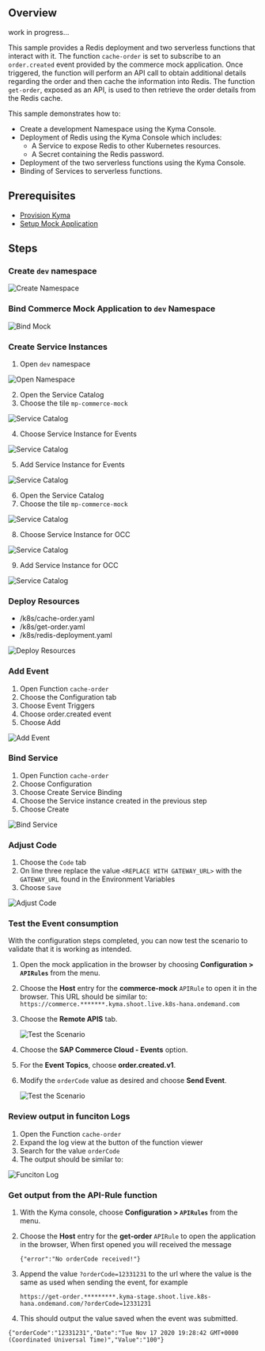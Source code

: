 ## Overview

work in progress...

This sample provides a Redis deployment and two serverless functions that interact with it. The function `cache-order` is set to subscribe to an `order.created` event provided by the commerce mock application. Once triggered, the function will perform an API call to obtain additional details regarding the order and then cache the information into Redis. The function `get-order`, exposed as an API, is used to then retrieve the order details from the Redis cache.

This sample demonstrates how to:

- Create a development Namespace using the Kyma Console.
- Deployment of Redis using the Kyma Console which includes:
  - A Service to expose Redis to other Kubernetes resources.
  - A Secret containing the Redis password.
- Deployment of the two serverless functions using the Kyma Console.
- Binding of Services to serverless functions.

## Prerequisites

- [Provision Kyma](https://developers.sap.com/tutorials/cp-kyma-getting-started.html)
- [Setup Mock Application](https://developers.sap.com/tutorials/cp-kyma-mocks.html)

## Steps

### Create `dev` namespace

![Create Namespace](./assets/add-ns.png)

### Bind Commerce Mock Application to `dev` Namespace

![Bind Mock](./assets/bind-mock.png)

### Create Service Instances

1. Open `dev` namespace

![Open Namespace](./assets/open-dev-ns.png)

2. Open the Service Catalog
3. Choose the tile `mp-commerce-mock`

![Service Catalog](./assets/service-catalog.png)

4. Choose Service Instance for Events

![Service Catalog](./assets/sc-enable-events.png)

5. Add Service Instance for Events

![Service Catalog](./assets/sc-add-events.png)

6. Open the Service Catalog
7. Choose the tile `mp-commerce-mock`

![Service Catalog](./assets/service-catalog.png)

8. Choose Service Instance for OCC

![Service Catalog](./assets/sc-enable-occ.png)

9. Add Service Instance for OCC

![Service Catalog](./assets/sc-add-occ.png)

### Deploy Resources

- /k8s/cache-order.yaml
- /k8s/get-order.yaml
- /k8s/redis-deployment.yaml

![Deploy Resources](./assets/deploy-function.png)

### Add Event

1. Open Function `cache-order`
2. Choose the Configuration tab
3. Choose Event Triggers
4. Choose order.created event
5. Choose Add

![Add Event](./assets/add-event.png)

### Bind Service

1. Open Function `cache-order`
2. Choose Configuration
3. Choose Create Service Binding
4. Choose the Service instance created in the previous step
5. Choose Create

![Bind Service](./assets/bind-service.png)

### Adjust Code

1. Choose the `Code` tab
2. On line three replace the value `<REPLACE WITH GATEWAY_URL>` with the `GATEWAY_URL` found in the Environment Variables
3. Choose `Save`

![Adjust Code](./assets/adjust-function-oc.png)

### Test the Event consumption

With the configuration steps completed, you can now test the scenario to validate that it is working as intended.

1. Open the mock application in the browser by choosing **Configuration > `APIRules`** from the menu.

2. Choose the **Host** entry for the **commerce-mock** `APIRule` to open it in the browser. This URL should be similar to:
   `https://commerce.*******.kyma.shoot.live.k8s-hana.ondemand.com`

3. Choose the **Remote APIS** tab.

   ![Test the Scenario](./assets/test-scenario-1.png)

4. Choose the **SAP Commerce Cloud - Events** option.

5. For the **Event Topics**, choose **order.created.v1**.

6. Modify the `orderCode` value as desired and choose **Send Event**.

   ![Test the Scenario](./assets/test-scenario-2.png)

### Review output in funciton Logs

1. Open the Function `cache-order`
2. Expand the log view at the button of the function viewer
3. Search for the value `orderCode`
4. The output should be similar to:

![Funciton Log](./assets/function-log-event.png)

### Get output from the API-Rule function

1. With the Kyma console, choose **Configuration > `APIRules`** from the menu.
2. Choose the **Host** entry for the **get-order** `APIRule` to open the application in the browser, When first opened you will received the message

   `{"error":"No orderCode received!"}`

3. Append the value `?orderCode=12331231` to the url where the value is the same as used when sending the event, for example

   `https://get-order.*********.kyma-stage.shoot.live.k8s-hana.ondemand.com/?orderCode=12331231`

4. This should output the value saved when the event was submitted.

`{"orderCode":"12331231","Date":"Tue Nov 17 2020 19:28:42 GMT+0000 (Coordinated Universal Time)","Value":"100"}`
